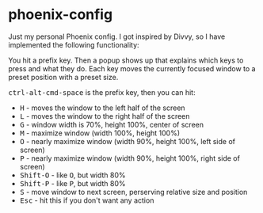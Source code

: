 # phoenix-config

Just my personal Phoenix config.  I got inspired by Divvy, so I have implemented
the following functionality:

You hit a prefix key.  Then a popup shows up that explains which keys to press
and what they do.  Each key moves the currently focused window to a preset
position with a preset size.

<kbd>ctrl-alt-cmd-space</kbd> is the prefix key, then you can hit:

* <kbd>H</kbd> - moves the window to the left half of the screen
* <kbd>L</kbd> - moves the window to the right half of the screen
* <kbd>G</kbd> - window width is 70%, height 100%, center of screen
* <kbd>M</kbd> - maximize window (width 100%, height 100%)
* <kbd>O</kbd> - nearly maximize window (width 90%, height 100%, left side of screen)
* <kbd>P</kbd> - nearly maximize window (width 90%, height 100%, right side of screen)
* <kbd>Shift-O</kbd> - like <kbd>O</kbd>, but width 80%
* <kbd>Shift-P</kbd> - like <kbd>P</kbd>, but width 80%
* <kbd>S</kbd> - move window to next screen, perserving relative size and position
* <kbd>Esc</kbd> - hit this if you don't want any action
